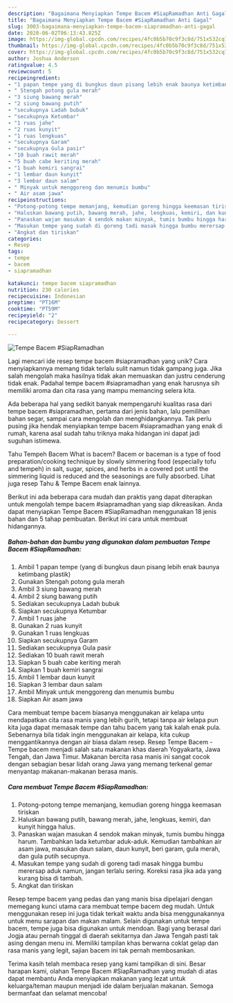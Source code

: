 ```yaml
---
description: "Bagaimana Menyiapkan Tempe Bacem #SiapRamadhan Anti Gagal"
title: "Bagaimana Menyiapkan Tempe Bacem #SiapRamadhan Anti Gagal"
slug: 3003-bagaimana-menyiapkan-tempe-bacem-siapramadhan-anti-gagal
date: 2020-06-02T06:13:43.825Z
image: https://img-global.cpcdn.com/recipes/4fc0b5b70c9f3c8d/751x532cq70/tempe-bacem-siapramadhan-foto-resep-utama.jpg
thumbnail: https://img-global.cpcdn.com/recipes/4fc0b5b70c9f3c8d/751x532cq70/tempe-bacem-siapramadhan-foto-resep-utama.jpg
cover: https://img-global.cpcdn.com/recipes/4fc0b5b70c9f3c8d/751x532cq70/tempe-bacem-siapramadhan-foto-resep-utama.jpg
author: Joshua Anderson
ratingvalue: 4.5
reviewcount: 5
recipeingredient:
- "1 papan tempe yang di bungkus daun pisang lebih enak baunya ketimbang plastik"
- " Stengah potong gula merah"
- "3 siung bawang merah"
- "2 siung bawang putih"
- "secukupnya Ladah bubuk"
- "secukupnya Ketumbar"
- "1 ruas jahe"
- "2 ruas kunyit"
- "1 ruas lengkuas"
- "secukupnya Garam"
- "secukupnya Gula pasir"
- "10 buah rawit merah"
- "5 buah cabe keriting merah"
- "1 buah kemiri sangrai"
- "1 lembar daun kunyit"
- "3 lembar daun salam"
- " Minyak untuk menggoreng dan menumis bumbu"
- " Air asam jawa"
recipeinstructions:
- "Potong-potong tempe memanjang, kemudian goreng hingga keemasan tiriskan"
- "Haluskan bawang putih, bawang merah, jahe, lengkuas, kemiri, dan kunyit hingga halus."
- "Panaskan wajan masukan 4 sendok makan minyak, tumis bumbu hingga harum. Tambahkan lada ketumbar aduk-aduk. Kemudian tambahkan air asam jawa, masukan daun salam, daun kunyit, beri garam, gula merah, dan gula putih secupnya."
- "Masukan tempe yang sudah di goreng tadi masak hingga bumbu merersap aduk namun, jangan terlalu sering. Koreksi rasa jika ada yang kurang bisa di tambah."
- "Angkat dan tiriskan"
categories:
- Resep
tags:
- tempe
- bacem
- siapramadhan

katakunci: tempe bacem siapramadhan 
nutrition: 230 calories
recipecuisine: Indonesian
preptime: "PT16M"
cooktime: "PT59M"
recipeyield: "2"
recipecategory: Dessert

---
```



![Tempe Bacem #SiapRamadhan](https://img-global.cpcdn.com/recipes/4fc0b5b70c9f3c8d/751x532cq70/tempe-bacem-siapramadhan-foto-resep-utama.jpg)

Lagi mencari ide resep tempe bacem #siapramadhan yang unik? Cara menyiapkannya memang tidak terlalu sulit namun tidak gampang juga. Jika salah mengolah maka hasilnya tidak akan memuaskan dan justru cenderung tidak enak. Padahal tempe bacem #siapramadhan yang enak harusnya sih memiliki aroma dan cita rasa yang mampu memancing selera kita.

Ada beberapa hal yang sedikit banyak mempengaruhi kualitas rasa dari tempe bacem #siapramadhan, pertama dari jenis bahan, lalu pemilihan bahan segar, sampai cara mengolah dan menghidangkannya. Tak perlu pusing jika hendak menyiapkan tempe bacem #siapramadhan yang enak di rumah, karena asal sudah tahu triknya maka hidangan ini dapat jadi suguhan istimewa.

Tahu Tempeh Bacem What is bacem? Bacem or baceman is a type of food preparation/cooking technique by slowly simmering food (especially tofu and tempeh) in salt, sugar, spices, and herbs in a covered pot until the simmering liquid is reduced and the seasonings are fully absorbed. Lihat juga resep Tahu &amp; Tempe Bacem enak lainnya.


Berikut ini ada beberapa cara mudah dan praktis yang dapat diterapkan untuk mengolah tempe bacem #siapramadhan yang siap dikreasikan. Anda dapat menyiapkan Tempe Bacem #SiapRamadhan menggunakan 18 jenis bahan dan 5 tahap pembuatan. Berikut ini cara untuk membuat hidangannya.

<!--inarticleads1-->

##### Bahan-bahan dan bumbu yang digunakan dalam pembuatan Tempe Bacem #SiapRamadhan:

1. Ambil 1 papan tempe (yang di bungkus daun pisang lebih enak baunya ketimbang plastik)
1. Gunakan  Stengah potong gula merah
1. Ambil 3 siung bawang merah
1. Ambil 2 siung bawang putih
1. Sediakan secukupnya Ladah bubuk
1. Siapkan secukupnya Ketumbar
1. Ambil 1 ruas jahe
1. Gunakan 2 ruas kunyit
1. Gunakan 1 ruas lengkuas
1. Siapkan secukupnya Garam
1. Sediakan secukupnya Gula pasir
1. Sediakan 10 buah rawit merah
1. Siapkan 5 buah cabe keriting merah
1. Siapkan 1 buah kemiri sangrai
1. Ambil 1 lembar daun kunyit
1. Siapkan 3 lembar daun salam
1. Ambil  Minyak untuk menggoreng dan menumis bumbu
1. Siapkan  Air asam jawa


Cara membuat tempe bacem biasanya menggunakan air kelapa untu mendapatkan cita rasa manis yang lebih gurih, tetapi tanpa air kelapa pun kita juga dapat memasak tempe dan tahu bacem yang tak kalah enak pula. Sebenarnya bila tidak ingin menggunakan air kelapa, kita cukup menggantikannya dengan air biasa dalam resep. Resep Tempe Bacem - Tempe bacem menjadi salah satu makanan khas daerah Yogyakarta, Jawa Tengah, dan Jawa Timur. Makanan bercita rasa manis ini sangat cocok dengan sebagian besar lidah orang Jawa yang memang terkenal gemar menyantap makanan-makanan berasa manis. 

<!--inarticleads2-->

##### Cara membuat Tempe Bacem #SiapRamadhan:

1. Potong-potong tempe memanjang, kemudian goreng hingga keemasan tiriskan
1. Haluskan bawang putih, bawang merah, jahe, lengkuas, kemiri, dan kunyit hingga halus.
1. Panaskan wajan masukan 4 sendok makan minyak, tumis bumbu hingga harum. Tambahkan lada ketumbar aduk-aduk. Kemudian tambahkan air asam jawa, masukan daun salam, daun kunyit, beri garam, gula merah, dan gula putih secupnya.
1. Masukan tempe yang sudah di goreng tadi masak hingga bumbu merersap aduk namun, jangan terlalu sering. Koreksi rasa jika ada yang kurang bisa di tambah.
1. Angkat dan tiriskan


Resep tempe bacem yang pedas dan yang manis bisa dipelajari dengan memegang kunci utama cara membuat tempe bacem deg mudah. Untuk menggunakan resep ini juga tidak terkait waktu anda bisa menggunakannya untuk menu sarapan dan makan malam. Selain digunakan untuk tempe bacem, tempe juga bisa digunakan untuk mendoan. Bagi yang berasal dari Jogja atau pernah tinggal di daerah sekitarnya dan Jawa Tengah pasti tak asing dengan menu ini. Memiliki tampilan khas berwarna coklat gelap dan rasa manis yang legit, sajian bacem ini tak pernah membosankan. 

Terima kasih telah membaca resep yang kami tampilkan di sini. Besar harapan kami, olahan Tempe Bacem #SiapRamadhan yang mudah di atas dapat membantu Anda menyiapkan makanan yang lezat untuk keluarga/teman maupun menjadi ide dalam berjualan makanan. Semoga bermanfaat dan selamat mencoba!
